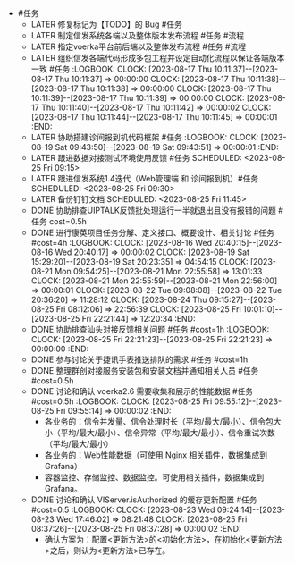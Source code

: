 - #任务
	- LATER 修复标记为【TODO】的 Bug #任务
	- LATER 制定信发系统各端以及整体版本发布流程 #任务 #流程
	- LATER 指定voerka平台前后端以及整体发布流程 #任务 #流程
	- LATER 组织信发各端代码形成多包工程并设定自动化流程以保证各端版本一致 #任务
	  :LOGBOOK:
	  CLOCK: [2023-08-17 Thu 10:11:37]--[2023-08-17 Thu 10:11:37] =>  00:00:00
	  CLOCK: [2023-08-17 Thu 10:11:38]--[2023-08-17 Thu 10:11:38] =>  00:00:00
	  CLOCK: [2023-08-17 Thu 10:11:39]--[2023-08-17 Thu 10:11:39] =>  00:00:00
	  CLOCK: [2023-08-17 Thu 10:11:40]--[2023-08-17 Thu 10:11:42] =>  00:00:02
	  CLOCK: [2023-08-17 Thu 10:11:44]--[2023-08-17 Thu 10:11:45] =>  00:00:01
	  :END:
	- LATER 协助搭建诊间报到机代码框架 #任务
	  :LOGBOOK:
	  CLOCK: [2023-08-19 Sat 09:43:50]--[2023-08-19 Sat 09:43:51] =>  00:00:01
	  :END:
	- LATER 跟进数据对接测试环境使用反馈 #任务
	  SCHEDULED: <2023-08-25 Fri 09:15>
	- LATER 跟进信发系统1.4迭代（Web管理端 和 诊间报到机）#任务
	  SCHEDULED: <2023-08-25 Fri 09:30>
	- LATER 备份钉钉文档
	  SCHEDULED: <2023-08-25 Fri 11:45>
	- DONE 协助排查UIPTALK反馈批处理运行一半就退出且没有报错的问题 #任务 cost=0.5h
	- DONE 进行康英项目任务分解、定义接口、概要设计、相关讨论 #任务 #cost=4h
	  :LOGBOOK:
	  CLOCK: [2023-08-16 Wed 20:40:15]--[2023-08-16 Wed 20:40:17] =>  00:00:02
	  CLOCK: [2023-08-19 Sat 15:29:20]--[2023-08-19 Sat 20:23:35] =>  04:54:15
	  CLOCK: [2023-08-21 Mon 09:54:25]--[2023-08-21 Mon 22:55:58] =>  13:01:33
	  CLOCK: [2023-08-21 Mon 22:55:59]--[2023-08-21 Mon 22:56:00] =>  00:00:01
	  CLOCK: [2023-08-22 Tue 09:08:08]--[2023-08-22 Tue 20:36:20] =>  11:28:12
	  CLOCK: [2023-08-24 Thu 09:15:27]--[2023-08-25 Fri 08:12:06] =>  22:56:39
	  CLOCK: [2023-08-25 Fri 10:01:10]--[2023-08-25 Fri 22:21:44] =>  12:20:34
	  :END:
	- DONE 协助排查汕头对接反馈相关问题 #任务 #cost=1h
	  :LOGBOOK:
	  CLOCK: [2023-08-25 Fri 22:21:23]--[2023-08-25 Fri 22:21:23] =>  00:00:00
	  :END:
	- DONE 参与讨论关于捷讯手表推送排队的需求 #任务 #cost=1h
	- DONE 整理群创对接服务安装包和安装文档并通知相关人员 #任务 #cost=0.5h
	- DONE 讨论和确认 voerka2.6 需要收集和展示的性能数据 #任务 #cost=0.5h
	  :LOGBOOK:
	  CLOCK: [2023-08-25 Fri 09:55:12]--[2023-08-25 Fri 09:55:14] =>  00:00:02
	  :END:
		- 各业务的：信令并发量、信令处理时长（平均/最大/最小）、信令包大小（平均/最大/最小）、信令异常（平均/最大/最小）、信令重试次数（平均/最大/最小）
		- 各业务的：Web性能数据（可使用 Nginx 相关插件，数据集成到 Grafana）
		- 容器监控、存储监控、数据监控。可使用相关插件，数据集成到 Grafana。
	- DONE 讨论和确认 VIServer.isAuthorized 的缓存更新配置 #任务 #cost=0.5
	  :LOGBOOK:
	  CLOCK: [2023-08-23 Wed 09:24:14]--[2023-08-23 Wed 17:46:02] =>  08:21:48
	  CLOCK: [2023-08-25 Fri 08:37:26]--[2023-08-25 Fri 08:37:28] =>  00:00:02
	  :END:
		- 确认方案为：配置<更新方法>的<初始化方法>，在初始化<更新方法>之后，则认为<更新方法>已存在。